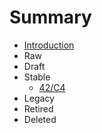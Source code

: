 # Summary

* [Introduction](README.md)
* Raw
* Draft
* Stable
  * [42/C4](42/README.md)
* Legacy
* Retired
* Deleted
